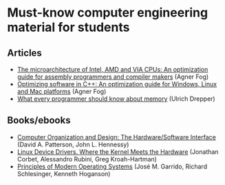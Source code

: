 # Must-know computer engineering material for students

## Articles

- [The microarchitecture of Intel, AMD and VIA CPUs: An optimization guide for assembly programmers and compiler makers](https://agner.org/optimize/#manuals) (Agner Fog)
- [Optimizing software in C++: An optimization guide for Windows, Linux and Mac platforms](https://agner.org/optimize/#manuals) (Agner Fog)
- [What every programmer should know about memory](https://lwn.net/Articles/250967/) (Ulrich Drepper)

## Books/ebooks

- [Computer Organization and Design: The Hardware/Software Interface](https://www.amazon.com/Computer-Organization-Design-MIPS-Architecture/dp/0124077269) (David A. Patterson, John L. Hennessy)
- [Linux Device Drivers. Where the Kernel Meets the Hardware](http://shop.oreilly.com/product/9780596005900.do) (Jonathan Corbet, Alessandro Rubini, Greg Kroah-Hartman)
- [Principles of Modern Operating Systems](https://www.amazon.com/Principles-Modern-Operating-Systems-Garrido/dp/1449626343) (José M. Garrido, Richard Schlesinger, Kenneth Hoganson)
